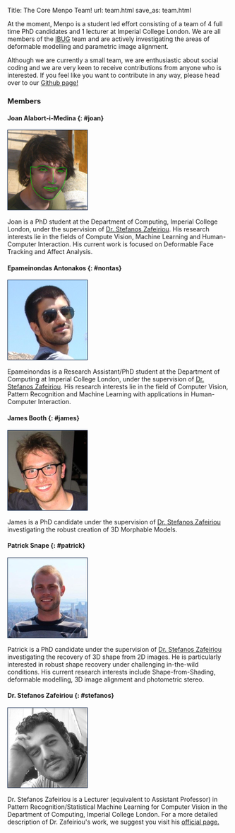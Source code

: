 Title: The Core Menpo Team!
url: team.html
save_as: team.html

At the moment, Menpo is a student led effort consisting of a team of 4 full
time PhD candidates and 1 lecturer at Imperial College London.
We are all members of the [IBUG](http://ibug.doc.ic.ac.uk/) team and are
actively investigating the areas of deformable modelling and parametric image
alignment.

Although we are currently a small team, we are enthusiastic about social coding
and we are very keen to receive contributions from anyone who is interested.
If you feel like you want to contribute in any way, please head over to our
[Github page!](http://www.github.com/menpo/menpo)

### Members
#### Joan Alabort-i-Medina {: #joan}
<div>
<img alt="Joan Alabort-i-Medina" src="pages/images/team/joan_portrait.png" class="left" style="border:1px solid #021a40; margin-right: 20px;">

Joan is a PhD student at the Department of Computing, Imperial College London,
under the supervision of [Dr. Stefanos Zafeiriou](#stefanos).
His research interests lie in the fields of Compute Vision, Machine Learning
and Human-Computer Interaction. His current work is focused on
Deformable Face Tracking and Affect Analysis.
</div>

<div style="clear: both;"></div>

#### Epameinondas Antonakos {: #nontas}
<div style="clear: both;">
<img alt="Nontas Antonakos" src="pages/images/team/nontas_portrait.png" class="left" style="border:1px solid #021a40; margin-right: 20px;">

Epameinondas is a Research Assistant/PhD student at the Department of Computing
at Imperial College London, under the supervision of
[Dr. Stefanos Zafeiriou](#stefanos). His research
interests lie in the field of Computer Vision, Pattern Recognition and
Machine Learning with applications in Human-Computer Interaction.
</div>

<div style="clear: both;"></div>

#### James Booth {: #james}
<div style="clear: both;">
<img alt="James Booth" src="pages/images/team/james_portrait.png" class="left" style="border:1px solid #021a40; margin-right: 20px;">

James is a PhD candidate under the supervision of
[Dr. Stefanos Zafeiriou](#stefanos) investigating the robust creation
of 3D Morphable Models.
</div>

<div style="clear: both;"></div>

#### Patrick Snape {: #patrick}
<div style="clear: both;">
<img alt="Patrick Snape" src="pages/images/team/patrick_portrait.png" class="left" style="border:1px solid #021a40; margin-right: 20px;">


Patrick is a PhD candidate under the supervision of
[Dr. Stefanos Zafeiriou](#stefanos) investigating the recovery of 3D shape
from 2D images. He is particularly interested in robust shape recovery under
challenging in-the-wild conditions. His current research interests include
Shape-from-Shading, deformable modelling, 3D image alignment and photometric
stereo.
</div>

<div style="clear: both;"></div>

#### Dr. Stefanos Zafeiriou {: #stefanos}
<div style="clear: both;">
<img alt="Stefanos Zafeiriou" src="pages/images/team/stefanos_portrait.png" class="left" style="border:1px solid #021a40; margin-right: 20px;">

Dr. Stefanos Zafeiriou is a Lecturer (equivalent to Assistant Professor) in
Pattern Recognition/Statistical Machine Learning for Computer Vision in the
Department of Computing, Imperial College London. For a more detailed
description of Dr. Zafeiriou's work, we suggest you visit his
[official page.](http://ibug.doc.ic.ac.uk/people/szafeiriou)
</div>

